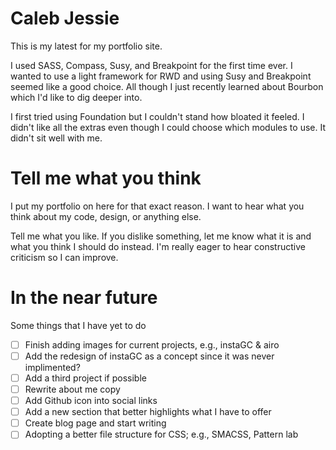 Caleb Jessie
=====================
This is my latest for my portfolio site.

I used SASS, Compass, Susy, and Breakpoint for the first time ever. I wanted to use a light framework for RWD and using Susy and Breakpoint seemed like a good choice. All though I just recently learned about Bourbon which I'd like to dig deeper into.

I first tried using Foundation but I couldn't stand how bloated it feeled. I didn't like all the extras even though I could choose which modules to use. It didn't sit well with me.

Tell me what you think
======================
I put my portfolio on here for that exact reason. I want to hear what you think about my code, design, or anything else.

Tell me what you like. If you dislike something, let me know what it is and what you think I should do instead. I'm really eager to hear constructive criticism so I can improve.

In the near future
=======================
Some things that I have yet to do
- [ ] Finish adding images for current projects, e.g., instaGC & airo
- [ ] Add the redesign of instaGC as a concept since it was never implimented?
- [ ] Add a third project if possible
- [ ] Rewrite about me copy
- [ ] Add Github icon into social links
- [ ] Add a new section that better highlights what I have to offer
- [ ] Create blog page and start writing
- [ ] Adopting a better file structure for CSS; e.g., SMACSS, Pattern lab